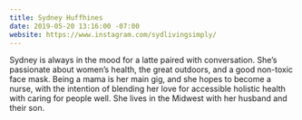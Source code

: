 ```yaml
---
title: Sydney Huffhines
date: 2019-05-20 13:16:00 -07:00
website: https://www.instagram.com/sydlivingsimply/
---
```


Sydney is always in the mood for a latte paired with conversation. She’s passionate about women’s health, the great outdoors, and a good non-toxic face mask. Being a mama is her main gig, and she hopes to become a nurse, with the intention of blending her love for accessible holistic health with caring for people well. She lives in the Midwest with her husband and their son. 